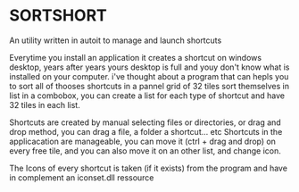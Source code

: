 # SORTSHORT
An utility written in autoit to manage and launch shortcuts 

Everytime you install an application it creates a shortcut on windows desktop, years after years yours desktop is full and youy don't know what is installed on your computer. i've thought about a program that can hepls you to sort all of thooses shortcuts in a pannel grid of 32 tiles sort themselves in list in a combobox, you can create a list for each type of shortcut and have 32 tiles in each list.

Shortcuts are created by manual selecting files or directories, or drag and drop method, you can drag a file, a folder a shortcut... etc
Shortcuts in the applicacation are manageable, you can move it (ctrl + drag and drop) on every free tile, and you can also move it on an other list, and change icon.

The Icons of every shortcut is taken (if it exists) from the program and have in complement an iconset.dll ressource
